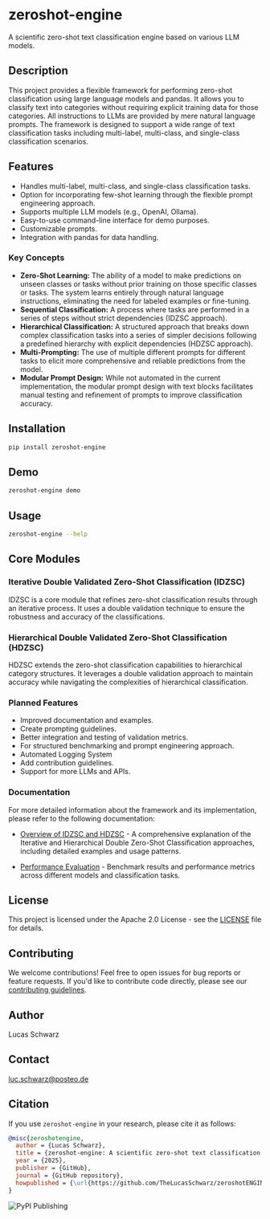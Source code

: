 # zeroshot-engine

A scientific zero-shot text classification engine based on various LLM models.

## Description

This project provides a flexible framework for performing zero-shot classification using large language models and pandas. It allows you to classify text into categories without requiring explicit training data for those categories. All instructions to LLMs are provided by mere natural language prompts. The framework is designed to support a wide range of text classification tasks including multi-label, multi-class, and single-class classification scenarios.

## Features

*   Handles multi-label, multi-class, and single-class classification tasks.
*   Option for incorporating few-shot learning through the flexible prompt engineering approach.
*   Supports multiple LLM models (e.g., OpenAI, Ollama).
*   Easy-to-use command-line interface for demo purposes.
*   Customizable prompts.
*   Integration with pandas for data handling.

### Key Concepts

*   **Zero-Shot Learning:** The ability of a model to make predictions on unseen classes or tasks without prior training on those specific classes or tasks. The system learns entirely through natural language instructions, eliminating the need for labeled examples or fine-tuning.
*   **Sequential Classification:** A process where tasks are performed in a series of steps without strict dependencies (IDZSC approach).
*   **Hierarchical Classification:** A structured approach that breaks down complex classification tasks into a series of simpler decisions following a predefined hierarchy with explicit dependencies (HDZSC approach).
*   **Multi-Prompting:** The use of multiple different prompts for different tasks to elicit more comprehensive and reliable predictions from the model.
*   **Modular Prompt Design:** While not automated in the current implementation, the modular prompt design with text blocks facilitates manual testing and refinement of prompts to improve classification accuracy.


## Installation

```bash
pip install zeroshot-engine
```

## Demo

```bash
zeroshot-engine demo
```

## Usage

```bash
zeroshot-engine --help
```

## Core Modules

### Iterative Double Validated Zero-Shot Classification (IDZSC)

IDZSC is a core module that refines zero-shot classification results through an iterative process. It uses a double validation technique to ensure the robustness and accuracy of the classifications.

### Hierarchical Double Validated Zero-Shot Classification (HDZSC)

HDZSC extends the zero-shot classification capabilities to hierarchical category structures. It leverages a double validation approach to maintain accuracy while navigating the complexities of hierarchical classification.

### Planned Features

*   Improved documentation and examples.
*   Create prompting guidelines.
*   Better integration and testing of validation metrics.
*   For structured benchmarking and prompt engineering approach.
*   Automated Logging System
*   Add contribution guidelines.
*   Support for more LLMs and APIs.

### Documentation
For more detailed information about the framework and its implementation, please refer to the following documentation:

* [Overview of IDZSC and HDZSC](docs/Overview_IDZSC_and_HDZSC.md) - A comprehensive explanation of the Iterative and Hierarchical Double Zero-Shot Classification approaches, including detailed examples and usage patterns.

* [Performance Evaluation](docs/Performance_Evaluation.md) - Benchmark results and performance metrics across different models and classification tasks.


## License

This project is licensed under the Apache 2.0 License - see the [LICENSE](LICENSE) file for details.

## Contributing

We welcome contributions! Feel free to open issues for bug reports or feature requests. If you'd like to contribute code directly, please see our [contributing guidelines](CONTRIBUTING.md).

## Author

Lucas Schwarz

## Contact

luc.schwarz@posteo.de

## Citation

If you use `zeroshot-engine` in your research, please cite it as follows:

```bibtex
@misc{zeroshotengine,
  author = {Lucas Schwarz},
  title = {zeroshot-engine: A scientific zero-shot text classification engine based on various LLM models},
  year = {2025},
  publisher = {GitHub},
  journal = {GitHub repository},
  howpublished = {\url{https://github.com/TheLucasSchwarz/zeroshotENGINE}}
}
```


![PyPI Publishing](https://github.com/TheLucasSchwarz/zeroshot-engine/actions/workflows/python-publish.yml/badge.svg)